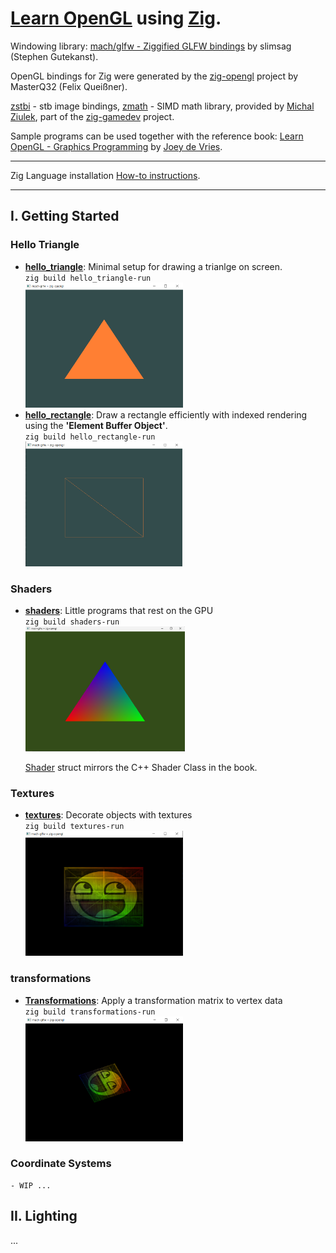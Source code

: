 # [**Learn OpenGL**](https://learnopengl.com/) using [Zig](https://ziglang.org/).

Windowing library: [mach/glfw - Ziggified GLFW bindings](https://github.com/hexops/mach-glfw) by slimsag
(Stephen Gutekanst).

OpenGL bindings for Zig were generated by the [zig-opengl](https://github.com/MasterQ32/zig-opengl) project by MasterQ32 (Felix Queißner).

[zstbi](https://github.com/michal-z/zig-gamedev/tree/main/libs/zstbi) - stb image bindings, [zmath](https://github.com/michal-z/zig-gamedev/tree/main/libs/zmath) - SIMD math library, provided by [Michal Ziulek](https://github.com/michal-z), part of the [zig-gamedev](https://github.com/michal-z/zig-gamedev) project. 

Sample programs can be used together with the reference book: [Learn OpenGL - Graphics Programming](https://learnopengl.com/) by [Joey de Vries](http://joeydevries.com/#home).

---
Zig Language installation [How-to instructions](https://ziglang.org/learn/getting-started/).

---
## **I. Getting Started**
### Hello Triangle 

- [**hello_triangle**](src/getting_started/hello_triangle/): Minimal setup for drawing a trianlge on screen.<br />`zig build hello_triangle-run`
<br /><a href="src/getting_started/hello_triangle"><img src="src/getting_started/hello_triangle/image.png" alt="hello triangle" height="200"></a>
- [**hello_rectangle**](src/getting_started/hello_rectangle/): Draw a rectangle efficiently with indexed rendering using the **'Element Buffer Object'**. <br />`zig build hello_rectangle-run`
<br /><a href="src/getting_started/hello_rectangle"><img src="src/getting_started/hello_rectangle/image.png" alt="hello triangle" height="200"></a>

### Shaders
- [**shaders**](src/getting_started/shaders/): Little programs that rest on the GPU <br />
`zig build shaders-run`
<br /><a href="src/getting_started/shaders"><img src="src/getting_started/shaders/image.png" alt="shaders" height="200"></a>

    [Shader](src/common/shader.zig) struct mirrors the C++ Shader Class in the book. 

### Textures
- [**textures**](src/getting_started/textures/): Decorate objects with textures <br />
`zig build textures-run`
<br /><a href="src/getting_started/textures"><img src="src/getting_started/textures/image.png" alt="textures" height="200"></a>

### transformations
- [**Transformations**](src/getting_started/transformations/): Apply a transformation matrix to vertex data <br />
`zig build transformations-run`
<br /><a href="src/getting_started/transformations"><img src="src/getting_started/transformations/image.png" alt="transformations" height="200"></a>

### Coordinate Systems
    - WIP ...


## **II. Lighting**
...